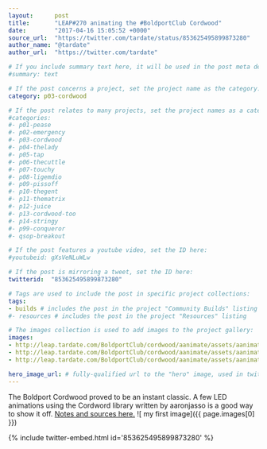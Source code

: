```yaml
---
layout:      post
title:       "LEAP#270 animating the #BoldportClub Cordwood"
date:        "2017-04-16 15:05:52 +0000"
source_url:  "https://twitter.com/tardate/status/853625495899873280"
author_name: "@tardate"
author_url:  "https://twitter.com/tardate"

# If you include summary text here, it will be used in the post meta description instead of an excerpt from the post body
#summary: text

# If the post concerns a project, set the project name as the category:
category: p03-cordwood

# If the post relates to many projects, set the project names as a categories array:
#categories:
#- p01-pease
#- p02-emergency
#- p03-cordwood
#- p04-thelady
#- p05-tap
#- p06-thecuttle
#- p07-touchy
#- p08-ligemdio
#- p09-pissoff
#- p10-thegent
#- p11-thematrix
#- p12-juice
#- p13-cordwood-too
#- p14-stringy
#- p99-conqueror
#- qsop-breakout

# If the post features a youtube video, set the ID here:
#youtubeid: gXsVeNLuWLw

# If the post is mirroring a tweet, set the ID here:
twitterid:  "853625495899873280"

# Tags are used to include the post in specific project collections:
tags:
- builds # includes the post in the project "Community Builds" listing
#- resources # includes the post in the project "Resources" listing

# The images collection is used to add images to the project gallery:
images:
- http://leap.tardate.com/BoldportClub/cordwood/aanimate/assets/aanimate_build.jpg
- http://leap.tardate.com/BoldportClub/cordwood/aanimate/assets/aanimate_bb.jpg
- http://leap.tardate.com/BoldportClub/cordwood/aanimate/assets/aanimate_schematic.jpg

hero_image_url: # fully-qualified url to the "hero" image, used in twitter cards for example
---
```


The Boldport Cordwood proved to be an instant classic. A few LED animations using the Cordword library written by aaronjasso is a good way to show it off. [Notes and sources here.](https://github.com/tardate/LittleArduinoProjects/tree/master/BoldportClub/cordwood/aanimate)
![ my first image]({{ page.images[0] }})


{% include twitter-embed.html id='853625495899873280' %}



